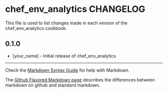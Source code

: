 chef_env_analytics CHANGELOG
============================

This file is used to list changes made in each version of the chef_env_analytics cookbook.

0.1.0
-----
- [your_name] - Initial release of chef_env_analytics

- - -
Check the [Markdown Syntax Guide](http://daringfireball.net/projects/markdown/syntax) for help with Markdown.

The [Github Flavored Markdown page](http://github.github.com/github-flavored-markdown/) describes the differences between markdown on github and standard markdown.
